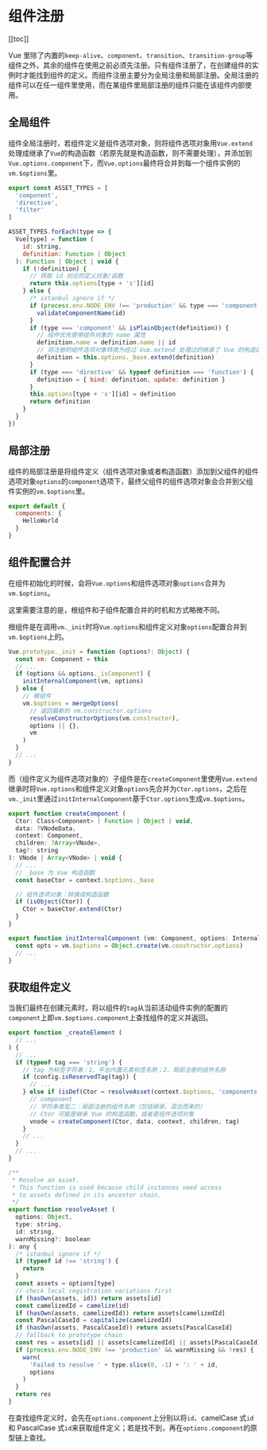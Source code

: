 # 组件注册

[[toc]]

Vue 里除了内置的`keep-alive`、`component`、`transition`、`transition-group`等组件之外，其余的组件在使用之前必须先注册。只有组件注册了，在创建组件的实例时才能找到组件的定义。而组件注册主要分为全局注册和局部注册。全局注册的组件可以在任一组件里使用，而在某组件里局部注册的组件只能在该组件内部使用。

## 全局组件

组件全局注册时，若组件定义是组件选项对象，则将组件选项对象用`Vue.extend`处理成继承了`Vue`的构造函数（若原先就是构造函数，则不需要处理），并添加到`Vue.options.component`下，而`Vue.options`最终将合并到每一个组件实例的`vm.$options`里。

```js
export const ASSET_TYPES = [
  'component',
  'directive',
  'filter'
]
```

```js
ASSET_TYPES.forEach(type => {
  Vue[type] = function (
    id: string,
    definition: Function | Object
  ): Function | Object | void {
    if (!definition) {
      // 获取 id 对应的定义对象/函数
      return this.options[type + 's'][id]
    } else {
      /* istanbul ignore if */
      if (process.env.NODE_ENV !== 'production' && type === 'component') {
        validateComponentName(id)
      }
      if (type === 'component' && isPlainObject(definition)) {
        // 组件优先使用组件对象的 name 属性
        definition.name = definition.name || id
        // 将注册的组件选项对象转换为经过 Vue.extend 处理过的继承了 Vue 的构造函数
        definition = this.options._base.extend(definition)
      }
      if (type === 'directive' && typeof definition === 'function') {
        definition = { bind: definition, update: definition }
      }
      this.options[type + 's'][id] = definition
      return definition
    }
  }
})
```

## 局部注册

组件的局部注册是将组件定义（组件选项对象或者构造函数）添加到父组件的组件选项对象`options`的`component`选项下，最终父组件的组件选项对象会合并到父组件实例的`vm.$options`里。

```js
export default {
  components: {
    HelloWorld
  }
}
```

## 组件配置合并

在组件初始化的时候，会将`Vue.options`和组件选项对象`options`合并为`vm.$options`。

这里需要注意的是，根组件和子组件配置合并的时机和方式略微不同。

根组件是在调用`vm._init`时将`Vue.options`和组件定义对象`options`配置合并到`vm.$options`上的。

```js
Vue.prototype._init = function (options?: Object) {
  const vm: Component = this
  // ...
  if (options && options._isComponent) {
    initInternalComponent(vm, options)
  } else {
    // 根组件
    vm.$options = mergeOptions(
      // 返回最新的 vm.constructor.options
      resolveConstructorOptions(vm.constructor),
      options || {},
      vm
    )
  }
  // ...
}
```

而（组件定义为组件选项对象的）子组件是在`createComponent`里使用`Vue.extend`继承时将`Vue.options`和组件定义对象`options`先合并为`Ctor.options`，之后在`vm._init`里通过`initInternalComponent`基于`Ctor.options`生成`vm.$options`。

```js
export function createComponent (
  Ctor: Class<Component> | Function | Object | void,
  data: ?VNodeData,
  context: Component,
  children: ?Array<VNode>,
  tag?: string
): VNode | Array<VNode> | void {
  // ...
  // _base 为 Vue 构造函数
  const baseCtor = context.$options._base

  // 组件选项对象：转换成构造函数
  if (isObject(Ctor)) {
    Ctor = baseCtor.extend(Ctor)
  }
}
```

```js
export function initInternalComponent (vm: Component, options: InternalComponentOptions) {
  const opts = vm.$options = Object.create(vm.constructor.options)
  // ...
}
```

## 获取组件定义

当我们最终在创建元素时，将以组件的`tag`从当前活动组件实例的配置的`component`上即`vm.$options.component`上查找组件的定义并返回。

```js
export function _createElement (
  // ...
) {
  // ...
  if (typeof tag === 'string') {
    // tag 为标签字符串：1、平台内置元素标签名称；2、局部注册的组件名称
    if (config.isReservedTag(tag)) {
      // ...
    } else if (isDef(Ctor = resolveAsset(context.$options, 'components', tag))) {
      // component
      // 字符串类型二：局部注册的组件名称（包括继承、混合而来的）
      // Ctor 可能是继承 Vue 的构造函数，或者是组件选项对象
      vnode = createComponent(Ctor, data, context, children, tag)
    }
    // ...
  }
  // ...
}
```

```js
/**
 * Resolve an asset.
 * This function is used because child instances need access
 * to assets defined in its ancestor chain.
 */
export function resolveAsset (
  options: Object,
  type: string,
  id: string,
  warnMissing?: boolean
): any {
  /* istanbul ignore if */
  if (typeof id !== 'string') {
    return
  }
  const assets = options[type]
  // check local registration variations first
  if (hasOwn(assets, id)) return assets[id]
  const camelizedId = camelize(id)
  if (hasOwn(assets, camelizedId)) return assets[camelizedId]
  const PascalCaseId = capitalize(camelizedId)
  if (hasOwn(assets, PascalCaseId)) return assets[PascalCaseId]
  // fallback to prototype chain
  const res = assets[id] || assets[camelizedId] || assets[PascalCaseId]
  if (process.env.NODE_ENV !== 'production' && warnMissing && !res) {
    warn(
      'Failed to resolve ' + type.slice(0, -1) + ': ' + id,
      options
    )
  }
  return res
}
```

在查找组件定义时，会先在`options.component`上分别以将`id`、camelCase 式`id`和 PascalCase 式`id`来获取组件定义；若是找不到，再在`options.component`的原型链上查找。
